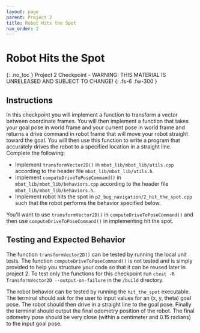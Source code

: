 ```yaml
---
layout: page
parent: Project 2
title: Robot Hits the Spot
nav_order: 2
---
```


# Robot Hits the Spot
{: .no_toc }
Project 2 Checkpoint - WARNING: THIS MATERIAL IS UNRELEASED AND SUBJECT TO CHANGE!
{: .fs-6 .fw-300 }

## Instructions

In this checkpoint you will implement a function to transform a vector between coordinate frames. You will then implement a function that takes your goal pose in world frame and your current pose in world frame and returns a drive command in robot frame that will move your robot straight toward the goal. You will then use this function to write a program that accurately drives the robot to a specified location in a straight line. Complete the following:

- Implement ```transformVector2D()``` in ```mbot_lib/mbot_lib/utils.cpp``` according to the header file ```mbot_lib/mbot_lib/utils.h```.
- Implement ```computeDriveToPoseCommand()``` in ```mbot_lib/mbot_lib/behaviors.cpp``` according to the header file ```mbot_lib/mbot_lib/behaviors.h```.
- Implement robot hits the spot in ```p2_bug_navigation/2_hit_the_spot.cpp``` such that the robot performs the behavior specified below.

You'll want to use ```transformVector2D()``` in ```computeDriveToPoseCommand()``` and then use ```computeDriveToPoseCommand()``` in implementing hit the spot. 

## Testing and Expected Behavior

The function ```transformVector2D()``` can be tested by running the local unit tests. The function ```computeDriveToPoseCommand()``` is not tested and is simply provided to help you structure your code so that it can be reused later in project 2. To test only the functions for this checkpoint run ```ctest -R TransformVector2D --output-on-failure``` in the ```/build``` directory.

The robot behavior can be tested by running the ```hit_the_spot``` executable. The terminal should ask for the user to input values for an (x, y, theta) goal pose. The robot should then drive in a straight line to the goal pose. Finally the terminal should output the final odometry position of the robot. The final odometry pose should be very close (within a centimeter and 0.15 radians) to the input goal pose.
